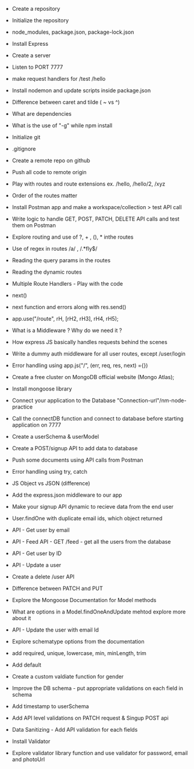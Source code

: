 - Create a repository
- Initialize the repository
- node_modules, package.json, package-lock.json
- Install Express
- Create a server
- Listen to PORT 7777
- make request handlers for /test /hello
- Install nodemon and update scripts inside package.json
- Difference between caret and tilde ( ~ vs ^)
- What are dependencies
- What is the use of "-g" while npm install

- Initialize git
- .gitignore
- Create a remote repo on github
- Push all code to remote origin
- Play with routes and route extensions ex. /hello, /hello/2, /xyz
- Order of the routes matter
- Install Postman app and make a workspace/collection > test API call
- Write logic to handle GET, POST, PATCH, DELETE API calls and test them on Postman
- Explore routing and use of ?, + , (), \* inthe routes
- Use of regex in routes /a/ , /.\*fly$/
- Reading the query params in the routes
- Reading the dynamic routes

- Multiple Route Handlers - Play with the code
- next()
- next function and errors along with res.send()
- app.use("/route", rH, [rH2, rH3], rH4, rH5);
- What is a Middleware ? Why do we need it ?
- How express JS basically handles requests behind the scenes
- Write a dummy auth middleware for all user routes, except /user/login
- Error handling using app.js("/", (err, req, res, next) ={})

- Create a free cluster on MongoDB official website (Mongo Atlas);
- Install mongoose library
- Connect your application to the Database "Connection-url"/nm-node-practice
- Call the connectDB function and connect to database before starting application on 7777
- Create a userSchema & userModel
- Create a POST/signup API to add data to database
- Push some documents using API calls from Postman
- Error handling using try, catch

- JS Object vs JSON (difference)
- Add the express.json middleware to our app
- Make your signup API dynamic to recieve data from the end user
- User.findOne with duplicate email ids, which object returned
- API - Get user by email
- API - Feed API - GET /feed - get all the users from the database
- API - Get user by ID
- API - Update a user
- Create a delete /user API
- Difference between PATCH and PUT
- Explore the Mongoose Documentation for Model methods
- What are options in a Model.findOneAndUpdate mehtod explore more about it
- API - Update the user with email Id

- Explore schematype options from the documentation
- add required, unique, lowercase, min, minLength, trim
- Add default
- Create a custom valdiate function for gender
- Improve the DB schema - put appropriate validations on each field in schema
- Add timestamp to userSchema
- Add API level validations on PATCH request & Singup POST api
- Data Sanitizing - Add API validation for each fields
- Install Validator
- Explore validator library function and use validator for password, email and photoUrl
